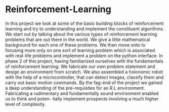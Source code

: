 # Reinforcement-Learning
In this project we look at some of the basic building blocks of reinforcement learning and try to understanding and implement the constituent algorithms. We start out by talking about the various types of reinforcement learning problems that are out there in the world. We give a little mathematical background for each one of these problems. We then move onto to focusing more only on one sort of learning problem which is associated with real-life problems and implement a problem on the python interface. 
In phase 2 of this project, having familiarized ourselves with the fundamentals of reinforcement learning. We fabricate our own problem statement and design an environment from scratch. We also assembled a holonomic robot with the help of a microcontroller, that can detect images, classify them and carry out basic motion commands. By the fag-end of the project we gained a deep understanding of the pre-requisites for an R.L environment. Fabricating a rudimentary and fundamentally sound environment enabled us to think and poten- tially implement prospects involving a much higher level of complexity.
